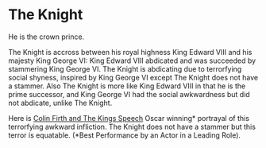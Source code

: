 # The Knight

He is the crown prince. 

The Knight is accross between his royal highness King Edward VIII and his majesty King George VI: King Edward VIII abdicated and was succeeded by stammering King George VI. The Knight is abdicating due to terrorfying social shyness, inspired by King George VI except The Knight does not have a stammer. Also The Knight is more like King Edward VIII in that he is the prime successor, and King George VI had the social awkwardness but did not abdicate, unlike The Knight.

Here is [Colin Firth and The Kings Speech](https://www.youtube.com/watch?v=aHTZWMr0xn8) Oscar winning* portrayal of this terrorfying awkward infliction. The Knight does not have a stammer but this terror is equatable. (*Best Performance by an Actor in a Leading Role). 
